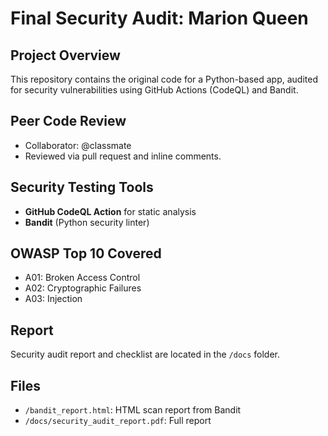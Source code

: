 # Final Security Audit: Marion Queen

## Project Overview
This repository contains the original code for a Python-based app, audited for security vulnerabilities using GitHub Actions (CodeQL) and Bandit.

## Peer Code Review
- Collaborator: @classmate
- Reviewed via pull request and inline comments.

## Security Testing Tools
- **GitHub CodeQL Action** for static analysis
- **Bandit** (Python security linter)

## OWASP Top 10 Covered
- A01: Broken Access Control
- A02: Cryptographic Failures
- A03: Injection

## Report
Security audit report and checklist are located in the `/docs` folder.

## Files
- `/bandit_report.html`: HTML scan report from Bandit
- `/docs/security_audit_report.pdf`: Full report
